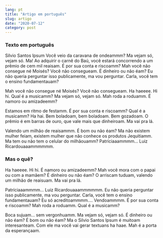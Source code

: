 ```yaml
---
lang: pt
title: "Artigo em português"
slug: artigo
date: "2020-07-12"
category: post
---
```


### Texto em português

Silvio Santos Ipsum Você veio da caravana de ondeammm? Ma vejam só, vejam só. Ma! Ao adquirir o carnê do Baú, você estará concorrendo a um prêmio de cem mil reaisam. É por sua conta e riscoamm? Mah você não consegue né Moisés? Você não consegueam. É dinheiro ou não éam? Eu não queria perguntar isso publicamente, ma vou perguntar. Carla, você tem o ensino fundamentauam?

Mah você não consegue né Moisés? Você não consegueam. Ha haeeee. Hi hi. Qual é a musicamm? Ma vejam só, vejam só. Mah roda a roduamm. É namoro ou amizadeemm?

Estamos em ritmo de festamm. É por sua conta e riscoamm? Qual é a musicamm? Ha hai. Bem boladoam, bem boladoam. Bem gozadoam. O prêmio é em barras de ouro, que vale mais que dinheiroam. Ma vai pra lá.

Valendo um milhão de reaisammm. É bom ou não éam? Ma não existem mulher feiam, existem mulher que não conhece os produtos Jequitiamm. Ma tem ou não tem o celular do milhãouamm? Patríciaaammmm... Luiz Ricardouaaammmmmm.

### Mas o quê?

Ha haeeee. Hi hi. É namoro ou amizadeemm? Mah você mora com o papai ou com a mamãem? É dinheiro ou não éam? O arriscam tuduam, valendo um milhão de reaisuam. Ma vai pra lá.

Patríciaaammmm... Luiz Ricardouaaammmmmm. Eu não queria perguntar isso publicamente, ma vou perguntar. Carla, você tem o ensino fundamentauam? Eu só acreditoammmm.... Vendoammmm. É por sua conta e riscoamm? Mah roda a roduamm. Qual é a musicamm?

Boca sujuam... sem vergonhuamm. Ma vejam só, vejam só. É dinheiro ou não éam? É bom ou não éam? Ma o Silvio Santos Ipsum é muitoam interesanteam. Com ele ma você vai gerar textuans ha haae. Mah é a porta da esperançaam.
